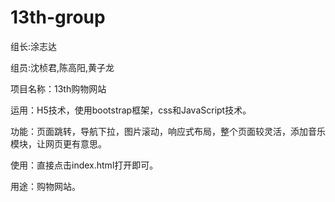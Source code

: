 # 13th-group
组长:涂志达<br/>

组员:沈桢君,陈高阳,黄子龙<br/>

项目名称：13th购物网站

运用：H5技术，使用bootstrap框架，css和JavaScript技术。

功能：页面跳转，导航下拉，图片滚动，响应式布局，整个页面较灵活，添加音乐模块，让网页更有意思。

使用：直接点击index.html打开即可。

用途：购物网站。
